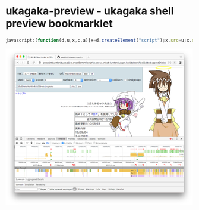 # ukagaka-preview - ukagaka shell preview bookmarklet

```js
javascript:(function(d,u,x,c,a){x=d.createElement("script");x.src=u;x.onload=function(){ukapre.load({balloonURL:c})};d.body.appendChild(x);}(document,"https://legokichi.github.io/ukagaka-preview/ukapre.js",null));
```

![screenshot](https://raw.githubusercontent.com/legokichi/ukagaka-preview/master/screenshot.png)
